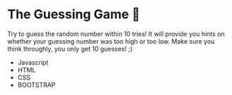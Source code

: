 # The Guessing Game  🎲

Try to guess the random number within 10 tries! It will provide you hints on whether your guessing number was too high or too low. Make sure you think throughly, you only get 10 guesses! ;) 

- Javascript
- HTML
- CSS
- BOOTSTRAP
